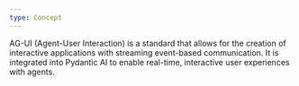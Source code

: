 ```yaml
---
type: Concept
---
```


AG-UI (Agent-User Interaction) is a standard that allows for the creation of interactive applications with streaming event-based communication. It is integrated into Pydantic AI to enable real-time, interactive user experiences with agents.